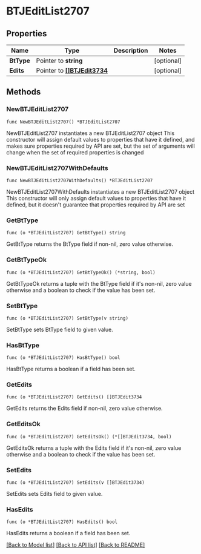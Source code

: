 # BTJEditList2707

## Properties

Name | Type | Description | Notes
------------ | ------------- | ------------- | -------------
**BtType** | Pointer to **string** |  | [optional] 
**Edits** | Pointer to [**[]BTJEdit3734**](BTJEdit3734.md) |  | [optional] 

## Methods

### NewBTJEditList2707

`func NewBTJEditList2707() *BTJEditList2707`

NewBTJEditList2707 instantiates a new BTJEditList2707 object
This constructor will assign default values to properties that have it defined,
and makes sure properties required by API are set, but the set of arguments
will change when the set of required properties is changed

### NewBTJEditList2707WithDefaults

`func NewBTJEditList2707WithDefaults() *BTJEditList2707`

NewBTJEditList2707WithDefaults instantiates a new BTJEditList2707 object
This constructor will only assign default values to properties that have it defined,
but it doesn't guarantee that properties required by API are set

### GetBtType

`func (o *BTJEditList2707) GetBtType() string`

GetBtType returns the BtType field if non-nil, zero value otherwise.

### GetBtTypeOk

`func (o *BTJEditList2707) GetBtTypeOk() (*string, bool)`

GetBtTypeOk returns a tuple with the BtType field if it's non-nil, zero value otherwise
and a boolean to check if the value has been set.

### SetBtType

`func (o *BTJEditList2707) SetBtType(v string)`

SetBtType sets BtType field to given value.

### HasBtType

`func (o *BTJEditList2707) HasBtType() bool`

HasBtType returns a boolean if a field has been set.

### GetEdits

`func (o *BTJEditList2707) GetEdits() []BTJEdit3734`

GetEdits returns the Edits field if non-nil, zero value otherwise.

### GetEditsOk

`func (o *BTJEditList2707) GetEditsOk() (*[]BTJEdit3734, bool)`

GetEditsOk returns a tuple with the Edits field if it's non-nil, zero value otherwise
and a boolean to check if the value has been set.

### SetEdits

`func (o *BTJEditList2707) SetEdits(v []BTJEdit3734)`

SetEdits sets Edits field to given value.

### HasEdits

`func (o *BTJEditList2707) HasEdits() bool`

HasEdits returns a boolean if a field has been set.


[[Back to Model list]](../README.md#documentation-for-models) [[Back to API list]](../README.md#documentation-for-api-endpoints) [[Back to README]](../README.md)


